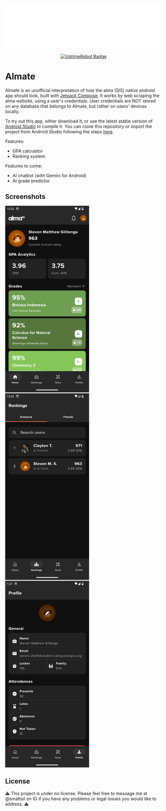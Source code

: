 <p align="center">
   <a href="https://github.com/smattsil/almate/releases/download/v0.0.2/app-release.apk">
      <img src="screenshots/almatewhite.png" alt="almate logo" />
   </a>
</p>
<p align="center">
  <a href="https://stats.uptimerobot.com/0HCIzTy1EG/">
    <img src="https://img.shields.io/uptimerobot/status/m797562430-1dd4c1addad4402b1e688c4d" alt="UptimeRobot Badge">
  </a>
</p>

# Almate

Almate is an unofficial interpretation of how the alma (SIS) native android app should look, built with [Jetpack Compose][compose]. It works by web scraping the alma website, using a user's credentials. User credentials are NOT stored on any database that belongs to Almate, but rather on users' devices locally.

To try out this app, either download it, or use the latest stable version
of [Android Studio](https://developer.android.com/studio) to compile it.
You can clone this repository or import the
project from Android Studio following the steps
[here](https://developer.android.com/jetpack/compose/setup#sample).

Features:
* GPA calculator
* Ranking system

Features to come:
* AI chatbot (with Gemini for Android)
* AI grade predictor

## Screenshots
<img src="screenshots/home.png" alt="home" height="600px" /> <img src="screenshots/rankings.png" alt="rankings" height="600px" /> <img src="screenshots/profile.png" alt="profile" height="600px" />

## License
⚠️ This project is under no license. Please feel free to message me at @smattsil on IG if you have any problems or legal issues you would like to address. ⚠️

[compose]: https://developer.android.com/jetpack/compose
